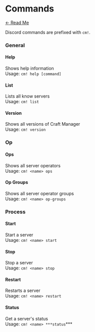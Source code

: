 # Commands

[← Read Me](../README.md)

Discord commands are prefixed with `cm!`.

### General

#### Help
Shows help information  
Usage: `cm! help [command]`

#### List
Lists all know servers  
Usage: `cm! list`

#### Version
Shows all versions of Craft Manager  
Usage: `cm! version`

### Op

#### Ops
Shows all server operators  
Usage: `cm! <name> ops`

#### Op Groups
Shows all server operator groups  
Usage: `cm! <name> op-groups`

### Process

#### Start
Start a server  
Usage: `cm! <name> start`

#### Stop
Stop a server  
Usage: `cm! <name> stop`

#### Restart
Restarts a server  
Usage: `cm! <name> restart`

#### Status
Get a server's status  
Usage: `cm! <name> ***status`***